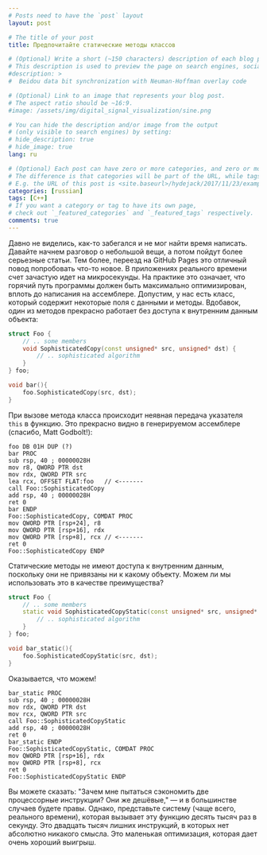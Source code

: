 ```yaml
---
# Posts need to have the `post` layout
layout: post

# The title of your post
title: Предпочитайте статические методы классов

# (Optional) Write a short (~150 characters) description of each blog post.
# This description is used to preview the page on search engines, social media, etc.
#description: >
#  Beidou data bit synchronization with Neuman-Hoffman overlay code

# (Optional) Link to an image that represents your blog post.
# The aspect ratio should be ~16:9.
#image: /assets/img/digital_signal_visualization/sine.png

# You can hide the description and/or image from the output
# (only visible to search engines) by setting:
# hide_description: true
# hide_image: true
lang: ru

# (Optional) Each post can have zero or more categories, and zero or more tags.
# The difference is that categories will be part of the URL, while tags will not.
# E.g. the URL of this post is <site.baseurl>/hydejack/2017/11/23/example-content/
categories: [russian]
tags: [C++]
# If you want a category or tag to have its own page,
# check out `_featured_categories` and `_featured_tags` respectively.
comments: true
---
```


Давно не виделись, как-то забегался и не мог найти время написать. Давайте начнем разговор о небольшой вещи, а потом пойдут более серьезные статьи. Тем более, переезд на GitHub Pages это отличный повод попробовать что-то новое. 
В приложениях реального времени счет зачастую идет на микросекунды. На практике это означает, что горячий путь программы должен быть максимально оптимизирован, вплоть до написания на ассемблере. Допустим, у нас есть класс, который содержит некоторые поля с данными и методы. Вдобавок, один из методов прекрасно работает без доступа к внутренним данным объекта:

```cpp
struct Foo {
    // .. some members
    void SophisticatedCopy(const unsigned* src, unsigned* dst) {
        // .. sophisticated algorithm
    }
} foo;

void bar(){
    foo.SophisticatedCopy(src, dst);
}
```

При вызове метода класса происходит неявная передача указателя ```this``` в функцию. Это прекрасно видно в генерируемом ассемблере (спасибо, Matt Godbolt!):

```assembly
foo DB 01H DUP (?)
bar PROC
sub rsp, 40 ; 00000028H
mov r8, QWORD PTR dst
mov rdx, QWORD PTR src
lea rcx, OFFSET FLAT:foo   // <-------
call Foo::SophisticatedCopy
add rsp, 40 ; 00000028H
ret 0
bar ENDP
Foo::SophisticatedCopy, COMDAT PROC
mov QWORD PTR [rsp+24], r8
mov QWORD PTR [rsp+16], rdx
mov QWORD PTR [rsp+8], rcx // <-------
ret 0
Foo::SophisticatedCopy ENDP
```

Статические методы не имеют доступа к внутренним данным, поскольку они не привязаны ни к какому объекту. Можем ли мы использовать это в качестве преимущества?

```cpp
struct Foo {
    // .. some members
    static void SophisticatedCopyStatic(const unsigned* src, unsigned* dst) {
        // .. sophisticated algorithm
    }
} foo;

void bar_static(){
    foo.SophisticatedCopyStatic(src, dst);
}
```

Оказывается, что можем!

```assembly
bar_static PROC
sub rsp, 40 ; 00000028H
mov rdx, QWORD PTR dst
mov rcx, QWORD PTR src
call Foo::SophisticatedCopyStatic
add rsp, 40 ; 00000028H
ret 0
bar_static ENDP
Foo::SophisticatedCopyStatic, COMDAT PROC
mov QWORD PTR [rsp+16], rdx
mov QWORD PTR [rsp+8], rcx
ret 0
Foo::SophisticatedCopyStatic ENDP
```

Вы можете сказать: "Зачем мне пытаться сэкономить две процессорные инструкции? Они же дешёвые," — и в большинстве случаев будете правы. Однако, представьте систему (чаще всего, реального времени), которая вызывает эту функцию десять тысяч раз в секунду. Это двадцать тысяч лишних инструкций, в которых нет абсолютно никакого смысла. Это маленькая оптимизация, которая дает очень хороший выигрыш. 
